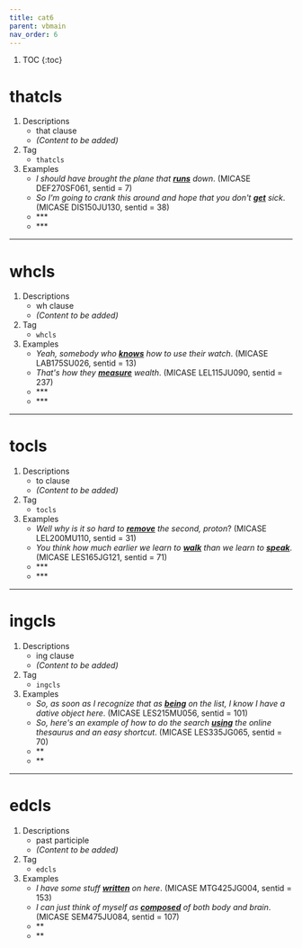 ```yaml
---
title: cat6
parent: vbmain
nav_order: 6
---
```

1. TOC
{:toc}

# thatcls

1. Descriptions
    - that clause
    - *(Content to be added)*
2. Tag
    - `thatcls`
3. Examples
    - *I should have brought the plane that <ins>**runs**</ins> down*. (MICASE DEF270SF061, sentid = 7)
    - *So I'm going to crank this around and hope that you don't <ins>**get**</ins> sick*. (MICASE DIS150JU130, sentid = 38)
    - *<ins>****</ins>
    - *<ins>****</ins>

---

# whcls

1. Descriptions
    - wh clause
    - *(Content to be added)*
2. Tag
    - `whcls`
3. Examples
    - *Yeah, somebody who <ins>**knows**</ins> how to use their watch*. (MICASE LAB175SU026, sentid = 13)
    - *That's how they <ins>**measure**</ins> wealth*. (MICASE LEL115JU090, sentid = 237)
    - *<ins>****</ins>
    - *<ins>****</ins>

---

# tocls

1. Descriptions
    - to clause
    - *(Content to be added)*
2. Tag
    - `tocls`
3. Examples
    - *Well why is it so hard to <ins>**remove**</ins> the second, proton*? (MICASE LEL200MU110, sentid = 31)
    - *You think how much earlier we learn to <ins>**walk**</ins> than we learn to <ins>**speak**</ins>*. (MICASE LES165JG121, sentid = 71)
    - *<ins>****</ins>
    - *<ins>****</ins>

---

# ingcls

1. Descriptions
    - ing clause
    - *(Content to be added)*
2. Tag
    - `ingcls`
3. Examples
    - *So, as soon as I recognize that as <ins>**being**</ins> on the list, I know I have a dative object here*. (MICASE LES215MU056, sentid = 101)
    - *So, here's an example of how to do the search <ins>**using**</ins> the online thesaurus and an easy shortcut*. (MICASE LES335JG065, sentid = 70)
    - *<ins>****</ins>*
    - *<ins>****</ins>*    

---

# edcls

1. Descriptions
    - past participle
    - *(Content to be added)*
2. Tag
    - `edcls`
3. Examples
    - *I have some stuff <ins>**written**</ins> on here*. (MICASE MTG425JG004, sentid = 153)
    - *I can just think of myself as <ins>**composed**</ins> of both body and brain*. (MICASE SEM475JU084, sentid = 107)
    - *<ins>****</ins>*
    - *<ins>****</ins>*

